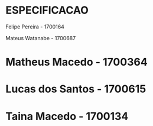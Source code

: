 # ESPECIFICACAO

Felipe Pereira - 1700164

Mateus Watanabe - 1700687
# Matheus Macedo - 1700364
# Lucas dos Santos - 1700615
# Taina Macedo - 1700134
